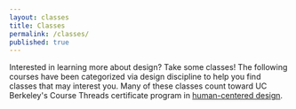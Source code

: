 ```yaml
---
layout: classes
title: Classes
permalink: /classes/
published: true
---
```


Interested in learning more about design? Take some classes! The following courses have been categorized via design discipline to help you find classes that may interest you. Many of these classes count toward UC Berkeley's Course Threads certificate program in [human-centered design](http://coursethreads.berkeley.edu/course-threads/human-centered-design).